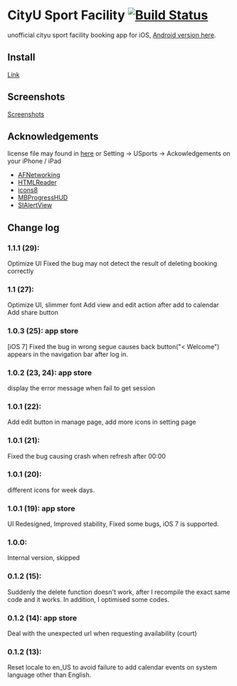 # CityU Sport Facility [![Build Status](https://travis-ci.org/Aahung/cityu-sports.svg?branch=master)](https://travis-ci.org/Aahung/cityu-sports)
unofficial cityu sport facility booking app for iOS, [Android version here](https://github.com/Aahung/cityu-sports-android).

## Install
[Link](https://xinhong.me/cityu-sport-facility/)

## Screenshots
[Screenshots](https://github.com/Aahung/cityu-sports/tree/master/screenshots)

## Acknowledgements
license file may found in [here](CityU-Sport-Facility/licenses) or Setting -> USports -> Ackowledgements on your iPhone / iPad

* [AFNetworking](https://github.com/AFNetworking/AFNetworking)
* [HTMLReader](https://github.com/nolanw/HTMLReader)
* [icons8](http://icons8.com)
* [MBProgressHUD](https://github.com/jdg/MBProgressHUD)
* [SIAlertView](https://github.com/Sumi-Interactive/SIAlertView)

## Change log

### 1.1.1 (29):
Optimize UI
Fixed the bug may not detect the result of deleting booking correctly

### 1.1 (27):
Optimize UI, slimmer font
Add view and edit action after add to calendar
Add share button

### 1.0.3 (25): app store
[iOS 7] Fixed the bug in wrong segue causes back button("< Welcome") appears in the navigation bar after log in. 

### 1.0.2 (23, 24): app store
display the error message when fail to get session

### 1.0.1 (22):
Add edit button in manage page,
add more icons in setting page

### 1.0.1 (21): 
Fixed the bug causing crash when refresh after 00:00

### 1.0.1 (20): 
different icons for week days.

### 1.0.1 (19): app store
UI Redesigned,
Improved stability,
Fixed some bugs,
iOS 7 is supported.

### 1.0.0:
Internal version, skipped

### 0.1.2 (15): 
Suddenly the delete function doesn't work, after I recompile the exact same code and it works. 
In addition, I optimised some codes.

### 0.1.2 (14): app store
Deal with the unexpected url when requesting availability (court)

### 0.1.2 (13):
Reset locale to en_US to avoid failure to add calendar events on system language other than English.
